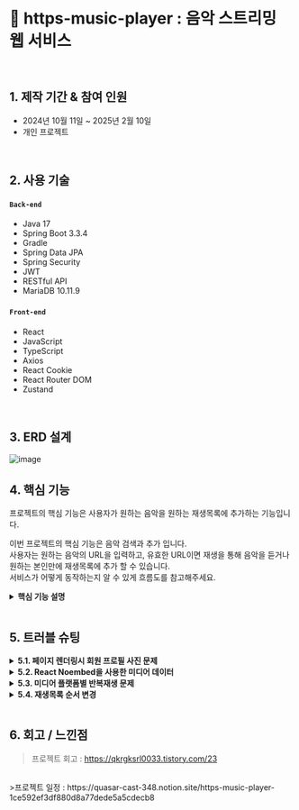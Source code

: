 # :pushpin: https-music-player : 음악 스트리밍 웹 서비스

</br>

## 1. 제작 기간 & 참여 인원
- 2024년 10월 11일 ~ 2025년 2월 10일
- 개인 프로젝트

</br>

## 2. 사용 기술
#### `Back-end`
  - Java 17
  - Spring Boot 3.3.4
  - Gradle
  - Spring Data JPA
  - Spring Security
  - JWT
  - RESTful API
  - MariaDB 10.11.9
#### `Front-end`
  - React
  - JavaScript
  - TypeScript
  - Axios
  - React Cookie
  - React Router DOM
  - Zustand


</br>

## 3. ERD 설계

![image](https://github.com/user-attachments/assets/8cd6a3db-e5a0-41a6-b563-507eaea6d5d8)


## 4. 핵심 기능
프로젝트의 핵심 기능은 사용자가 원하는 음악을 원하는 재생목록에 추가하는 기능입니다.

이번 프로젝트의 핵심 기능은 음악 검색과 추가 입니다.</br>
사용자는 원하는 음악의 URL을 입력하고, 유효한 URL이면 재생을 통해 음악을 듣거나 원하는 본인만에 재생목록에 추가 할 수 있습니다.</br>
서비스가 어떻게 동작하는지 알 수 있게 흐름도를 참고해주세요.</br>


<details>
<summary><b>핵심 기능 설명</b></summary>
<div markdown="1">

### 4.1. 전체 흐름
![](https://github.com/ParkHanGyu/https-music-player/blob/master/assets/basic_flow.PNG?raw=true)

</br>


### 4.2. 사용자 요청
<details>
<summary><b>URL 정규식 체크</b></summary>
  
![](https://github.com/ParkHanGyu/https-music-player/blob/master/assets/1_videoSearch.png?raw=true)
  - React로 렌더링된 화면에서 사용자가 검색을 시도한 URL이 Youtube인지, SoundCloud인지 정규식으로 확인합니다.
  - URL이 Youtube 또는 SoundCloud인 경우 이후 Noembed을 사용해서 노래 정보를 받아와야 하기 때문에 Noembed에서 사용하는 형식에 맞게 URL을 정규화 시켜줍니다.
  - 정규화 시켜준 URL을 다른 컴포넌트에서 사용 할 수 있게 Zustand를 사용해 정규화한 URL를 set해줍니다.
  - Youtube 또는 SoundCloud 아닌 URL인 경우, 에러 메세지를 띄웁니다.

    => noembed API를 통해서 음악 정보를 가져옴. 이 정보를 가지는 데이터는 infoData에 저장되어 있습니다.



</br>
</details>


<details>
<summary><b>Noembed를 사용한 음악 정보 얻어오기</b></summary>

![](https://github.com/ParkHanGyu/https-music-player/blob/master/assets/2_setMusicInfo.png?raw=true)
  - 직전 정규식에서 searchUrl값이 변경되는데, MusicInfo 컴포넌트의 useEffect가 이를 감지해 useMediaInfo 커스텀훅의 setMusicInfo을 호출합니다. 이때 setMusicInfo은 매개변수 값으로 Zustand를 사용해 상태관리중인 searchUrl을 받습니다.
  - searchUrl의 값으로 noembed API를 통해 음악의 정보를 받아옵니다.
  - 실패할경우 resetInfoData()를 호출해 기본값으로 초기화합니다.
  - 가져온 정보중 vidTitle값이 "soundcloud"를 포함하는 경우 제목에 포함된 불필요한 " by "(아티스트명)를 제거합니다.
  - 정보를 담은 값은 커스텀훅에 useState로 선언한 infoData로 저장하여 상태 관리 됩니다.

    => noembed API를 통해서 음악 정보를 가져옴. 이 정보를 가지는 데이터는 infoData에 저장되어 있습니다.

  


</details>

<details>
<summary><b>Axios 비동기 요청</b></summary>
  
![](https://github.com/ParkHanGyu/https-music-player/blob/master/assets/3-2_API_playlistAddMusicRequest.png?raw=true)
  - 직전 커스텀훅을 통해 저장한 미디어 데이터를 비동기 POST 요청을 해줍니다.
  - 이때 POST 요청으로 같이 보내줄 데이터는 미디어 데이터들을 담아둔 requestBody와 보안과 사용자를 구별하기 위해 accessToken을 포함해 서버로 보내줍니다.
  - 성공 시 응답 데이터 반환, 실패 시 에러 응답을 반환 해줍니다.

    => URL의 음악 정보를 가지고 클라이언트에서 서버로 비동기 POST 요청을 합니다.


</details>


</br>


### 4.3. JWT Authentication Filter
<details>
<summary><b>유효한 JWT토큰인지 확인</b></summary>
  
![](https://github.com/ParkHanGyu/https-music-player/blob/master/assets/4_JWT_doFilterInternal.png?raw=true)
  - parseBearerToken() 메서드를 사용해 토큰이 올바른 형태인지 확인합니다. (parseBearerToken() 메서드에 대한 내용은 아래 "JWT 토큰 추출" 참고)
  - 정상적인 형태의 토큰이면 parseBearerToken() 메서드의 return 값으로 추출한 토큰값을 받습니다.
  - 추출한 토큰의 정보를 Spring Security가 알 수 있도록 UsernamePasswordAuthenticationToken을 생성해서 SecurityContext에 저장합니다.
  - 서버에서 클라이언트이 요청을 받기 전에 해당 요청이 보안 측면에서 허용하는 요청인지 Spring Security에서 확인합니다. 이때 우리 프로젝트는 몇몇 요청을 제외한 모든 요청에는 토큰을 같이 데이터를 보내줘야 하기 때문에 이번 예시에서는 토큰을 검증해줍니다.
   
    => Spring Security 는 SecurityContext에 저장된걸 확인하여 보안적으로 정상적인 요청인걸 확인합니다.
    
</details>



<details>
<summary><b>JWT 토큰 추출(parseBearerToken메서드)</b></summary>
  
![](https://github.com/ParkHanGyu/https-music-player/blob/master/assets/5_JWT_parseBearerToken.png?raw=true)
 - 클라이언트에서 보낸 HTTP 요청 헤더에서 "Authorization" 필드가 존재하는지 확인합니다.
 - "Authorization" 필드가 존재하지 않는다면, parseBearerToken 메서드를 호출한곳에 null을 반환합니다.
 - "Authorization" 필드가 존재하는 경우, 해당 값이 "Bearer "로 시작하는지 확인합니다.
 - "Bearer "로 시작하지 않는다면 parseBearerToken 메서드를 호출한곳에 null을 반환합니다.
 - "Bearer "로 시작하는 경우, "Bearer " 이후의 문자열(토큰 값)만 추출하여 반환합니다.


=> 1차적으로  parseBearerToken에서 토큰의 유무와 형태를 확인해주고 정상적이라면 2차적으로 doFilterInternal에서 SecurityContext에 정보를 저장해주는 흐름입니다.


  
</details>

</br>

### 4.4. Controller
<details>
<summary><b>음악 추가 Controller</b></summary> 
  
![](https://github.com/ParkHanGyu/https-music-player/blob/master/assets/6-2_controller_addPlaylistToMusic.png?raw=true)
  
  - **요청 처리** 
    - Controller에서는 Spring Security가 허용한 요청을 받고 Service 계층으로 전달합니다.


  - **결과 응답** 
    - Service 계층에서 처리된 결과를 받아 MusicResponse 형태의 응답값을 클라이언트에 반환해줍니다.
    - 여기서 MusicResponse는 성공/실패의 여부를 알 수 있는 code와 message를 담고 있습니다.

</details>

</br>


### 4.5. Service(기능모음 interface)
<details>
<summary><b>음악 추가 Service interface</b></summary> 
  
![](https://github.com/ParkHanGyu/https-music-player/blob/master/assets/7-2_addPlayListToMusic_service_interface.png?raw=true)

 - service interface는 비즈니스 로직을 처리하는 서비스 계층의 인터페이스입니다.
 - 기능을 정의하는 역할을 하며, 실제 기능 구현은 serviceImpl클래스에서 수행됩니다.
</details>

</br>


### 4.6. Service implement(기능구현 Service)
<details>
<summary><b>재생목록 생성 Service 기능구현</b></summary> 

  - 클라이언트에서 받아온 데이터를 파싱합니다.
  - 추가할 음악이 중복인지 체크합니다.
  - 중복이라면 MusicResponse 형태의 응답값인 MusicResponse.existingMusic()을 반환합니다.
  - 추가하려는 음악의 재생목록이 존재하는지 확인하고 존재하다면 해당 재생목록의 리스트를 가져옵니다.
  - 존재하지 않다면 클라이언트에 400 Bad Request 응답을 반환해줍니다.
  - 가져온 음악 리스트에 추가하려는 음악을 포함하여 재생순서를 모두 재할당합니다.
  - 이후 MusicRepoSerivce를 통해 데이터베이스에 저장하기 위한 .save()를 실행해줍니다.
![](https://github.com/ParkHanGyu/https-music-player/blob/master/assets/8-2_addPlayListToMusic_service_impl.png?raw=true)
</details>


</br>


### 4.7. Repository
<details>
<summary><b>재생목록 생성 Repository</b></summary> 
  
  - MusicRepoSerivce는 비즈니스 로직을 담당하며, MusicRepository를 통해 데이터베이스와 상호작용합니다
  - MusicRepository는 JpaRepository를 상속받아 기본적인 CRUD 작업을 수행할 수 있도록 해줍니다.
  - 상속 받은 JpaRepository의 save 메서드를 실행합니다.


![](https://github.com/ParkHanGyu/https-music-player/blob/master/assets/9-2_addPlayListToMusic_repository_DB.png?raw=true)
</details>

</br>

</div>
</details>

</br>


## 5. 트러블 슈팅
<details>
  <summary><b>5.1. 페이지 렌더링시 회원 프로필 사진 문제</b></summary>
<br>
웹서비스에 회원기능이 있으면 회원의 프로필 사진도 본인이 원하는 사진으로 바꾸면 좋을거 같아서 프로필 사진을 변경 할 수 있는 기능을 추가했습니다.

하지만 페이지 렌더링시 회원마다 가지고 있는 고유 프로필 이미지가 렌더링 되지 못하는 상황입니다.
사용자가 업로드한 이미지를 원하는 경로에 저장도 했고 DB에 프로필 사진 데이터도 저장해줬지만 비어있는 사진으로 렌더링되는 상황이였습니다.

확인해보니 프로필 이미지를 저장하는 기능까지만 작성했습니다. 이때까지만 해도 이미지 파일이 정상적으로 저장되고 해당 경로를 데이터베이스와 일치시키면 되는줄 알았지만 저장 이후 새로운 경로의 이미지를 불러오는 과정은 이미지 경로에 대해 브라우저에서 자동으로 리소스 요청(API 요청)을 하는데, 해당 요청에 대해 서버는 이미지 파일을 반환해줘야 합니다.

죽, 브라우저에서 프로필 URL경로로 자동으로 리소스를 요청을 하면 서버에서 해당 요청을 받고 이미지를 클라이언트에 반환을 해줘야 하는데 반환해주는 기능을 작성하지 않은 상황이였습니다.

요청에 맞는 서버 로직을 작성해주고 추가적으로 해당 요청은 인증 없이 허용하도록 설정 해주기로 했습니다. 추후에 추가할 기능에는 로그인 하지 않은 유저도 다른 사람 프로필 사진과 이름을 볼 수 있기 때문입니다.

1. 유저가 이미지 변경
2. 렌더링시 이미지를 불러오지 못함 (브라우저가 자동으로 리소스 요청. 이를 치리 할 서버 로직이 없었음)
3. 브라우저의 요청에 맞는 서버 로직 추가
4. 해당 브라우저 요청은 인증 없이(로그인하지 않아도) 허용하도록 SecurityConfig에 설정
  
    <details>
    <summary><b>기존 코드</b></summary>
    <div markdown="1">
    
    ~~~java
    /**
      SecurityConfig.java
     */
      @Bean
      public SecurityFilterChain securityFilterChain(HttpSecurity http) throws Exception {
          http
                  .cors(cors -> cors.configurationSource(corsConfigurationSource()))
                  .csrf(csrf -> csrf.disable()) 
                  .authorizeRequests(authz -> authz
                          .requestMatchers(HttpMethod.POST,"/api/auth/sign-up", "/api/auth/sign-in").permitAll()
                          .anyRequest().authenticated()  // 그 외 요청은 인증 필요
                  )
                  .addFilterBefore(jwtAuthenticationFilter, UsernamePasswordAuthenticationFilter.class); // 필터
    
          return http.build();
      }
    ~~~
    
    </div>
    </details>
  
    <details>
    <summary><b>개선된 코드</b></summary>
    <div markdown="1">
    
    ~~~java
    /**
      SecurityConfig.java
     */
      @Bean
      public SecurityFilterChain securityFilterChain(HttpSecurity http) throws Exception {
          http
                  .cors(cors -> cors.configurationSource(corsConfigurationSource()))
                  .csrf(csrf -> csrf.disable())
                  .authorizeRequests(authz -> authz
                          .requestMatchers(HttpMethod.GET,"/file/image/**").permitAll() // 이미지 경로 인증 없이 접근할 수 있도록 허용
                          .requestMatchers(HttpMethod.POST,"/api/auth/sign-up", "/api/auth/sign-in").permitAll()
                          .anyRequest().authenticated()  // 그 외 요청은 인증 필요
                  )
                  .addFilterBefore(jwtAuthenticationFilter, UsernamePasswordAuthenticationFilter.class); // 필터 등록
    
          return http.build();
      }
    ~~~
    
    </div>
  
  
  
    
    </details>
<br>
    
</details>

<!--  5.2 시작 -->
<details>
  <summary><b>5.2. React Noembed을 사용한 미디어 데이터</b></summary>
  <br>
  사용자는 음악을 듣기 전, 누구의 어떤 음악인지 확인하고 듣기 때문에 미디어 정보가 필요합니다. URL을 입력하면 해당 미디어 정보를 어떻게 가져올지 방식에 대해 고민했습니다.
  YouTube Data API를 고려했지만, 제가 사용자일 경우 youtube만 사용하는게 너무 제한적이라 다양한 플랫폼을 지원하는 React Noembed를 사용했습니다.
  음악 정보를 얻기 위해 URL을 기반으로 외부 API(Noembed)를 사용해 해당 미디어의 데이터들을 가져오도록 작성했습니다.
  React Noembed은 다양한 미디어 플랫폼(YouTube, SoundCloud, Vimeo 등) 지원하고 JSON 형식으로 썸네일, 제목, 작성자 등의 정보 제공하는 외부 API입니다. 하지만 플랫폼마다 추출해서 가져온 데이터를 보면 조금씩 다른게 있었습니다.
  
  가져온 데이터에 title를 확인하면 Youtube는 정확히 "title"만 가져오고 SoundCloud 같은 경우 "title by 작성자" 형태로 들어옵니다. 실제로 들어온 값을 보면
  
  ![](https://quasar-cast-348.notion.site/image/attachment%3Ae609afc2-281f-4f66-b964-3399c765b067%3Aimage.png?table=block&id=1d0592ef-3df8-80a2-8d92-dcd864fc15d3&spaceId=39090451-6faf-4dcf-8e9d-b7ae157c5414&width=1160&userId=&cache=v2)
  
  Youtube 같은 경우 미디어의 제목만 vidTitle에 들어가지만 SoundCloud 같은 경우 title + “by” + author 조합을 가진 값을 vidTitle에 set해줍니다. 여기서 생기는 문제는 플랫폼이 SoundCloud인 경우 vidTitle 부분에 조합으로 불필요한 데이터가 들어간다는 것입니다. 
  왜냐하면 이미 author에 업로드자의 정보가 있는데 vidTitle에도 정보를 포함한다는게 굉장히 불편했습니다.
  그래서 URL의 플랫폼이 SoundCloud일 경우 순수 title만 vidTitle에 set해주기 위한 코드 개선이 필요했습니다.
  
1. URL의 미디어 정보 필요
2. Noembed 외부 API를 사용해 정보를 가져옴
3. 플랫폼 마다 받아오는 데이터 형식이 조금 다름
4. 커스텀훅으로 받아온 데이터중 title 부분을 수정



  
    <details>
    <summary><b>기존 코드</b></summary>
    <div markdown="1">
    
    ~~~typescript 
    /**
      useMediaInfo.ts
     */
    const noEmbed = "https://noembed.com/embed?url=";
    // 커스텀 훅: useMediaInfo (YouTube, SoundCloud 모두 지원)
    const useMediaInfo = (defaultImage: string) => {
      const [infoData, setInfoData] = useState<MusicInfoData>({
        vidUrl: "-",
        author: "-",
        thumb: defaultImage,
        vidTitle: "-",
      });
    
      const setMusicInfo = (
        url: string,
        callback?: (data: MusicInfoData) => void
      ) => {
        const fullUrl = `${noEmbed}${url}`;
        fetch(fullUrl)
          .then((res) => res.json())
          .then((data) => {
            const { url, author_name, thumbnail_url, title } = data;
            const newInfoData = {
              vidUrl: url || "-",
              author: author_name || "-",
              thumb: thumbnail_url || defaultImage,
              vidTitle: title || "-",
            };
    
            setInfoData(newInfoData);
            if (callback) callback(newInfoData); // 데이터 준비 후 콜백 호출
          })
          .catch((error) => {
            console.error("Failed to fetch media info:", error);
            resetInfoData();
          });
      };
    
      const resetInfoData = () => {
        setInfoData({
          vidUrl: "-",
          author: "-",
          thumb: defaultImage,
          vidTitle: "-",
        });
      };
    
      return {
        infoData,
        setInfoData,
        setMusicInfo,
        defaultImage,
        resetInfoData,
      };
    };
    
    export default useMediaInfo;
    ~~~
  
      
    </div>
    </details>

  
    <details>
    <summary><b>개선된 코드</b></summary>
    <div markdown="1">
    
    ~~~typescript
    /**
      useMediaInfo.ts
     */
      const noEmbed = "https://noembed.com/embed?url=";
    // 커스텀 훅: useMediaInfo (YouTube, SoundCloud 모두 지원)
    const useMediaInfo = (defaultImage: string) => {
      const [infoData, setInfoData] = useState<MusicInfoData>({
        vidUrl: "-",
        author: "-",
        thumb: defaultImage,
        vidTitle: "-",
      });
    
      const setMusicInfo = (
        url: string,
        callback?: (data: MusicInfoData) => void
      ) => {
        const fullUrl = `${noEmbed}${url}`;
        fetch(fullUrl)
          .then((res) => res.json())
          .then((data) => {
            const { url, author_name, thumbnail_url, title } = data;
            let processedTitle = title || "-";
            if (
              url.includes("soundcloud") &&
              title &&
              author_name &&
              title.includes(" by ") &&
              title.includes(author_name)
            ) {
              processedTitle = title.split(" by ")[0].trim();
            }
    
            const newInfoData = {
              vidUrl: url || "-",
              author: author_name || "-",
              thumb: thumbnail_url || defaultImage,
              vidTitle: processedTitle || "-",
            };
    
            setInfoData(newInfoData);
            if (callback) callback(newInfoData); // 데이터 준비 후 콜백 호출
          })
          .catch((error) => {
            console.error("Failed to fetch media info:", error);
            resetInfoData();
          });
      };
    
      const resetInfoData = () => {
        setInfoData({
          vidUrl: "-",
          author: "-",
          thumb: defaultImage,
          vidTitle: "-",
        });
      };
    
      return {
        infoData,
        setInfoData,
        setMusicInfo,
        defaultImage,
        resetInfoData,
      };
    };
    
    export default useMediaInfo;
    ~~~
    - SoundCloud의 경우 제목(title)이 "곡명 by 아티스트명" 형식이기 때문에 " by "를 기준으로 잘라서 "곡명"만 남겼습니다. 예를 들어, title = "제목 by 작성자" 라면 → "제목"만 저장됩니다.
    - 만약 SoundCloud의 제목에 by가 없을수도 있기 때문에 if문 조건으로 title의 문자열 값에 " by " 가 있는지 확인하고 " by "가 없는 SoundCloud URL이라면 title이 그대로 사용됩니다.
    - YouTube일 경우 title이 그대로 사용됩니다.
    
    </div>
    </details>
      <br>
</details>

<!--  5.2 끝 -->

<!--  5.3 시작 -->
<details>
  <summary><b>5.3. 미디어 플랫폼별 반복재생 문제</b></summary>
  <br>
  해당 프로젝트는 미디어 소스를 재생할 수 있는 React용 미디어 플레이어 컴포넌트인 ReactPlayer를 사용해 미디어를 재생하고 ReactPlayer의 옵션을 사용해 제어 할 수 있습니다.
  
  ReactPlayer에 옵션을 보면 playing, onReady, onDuration, onEnded, loop, .. 등을 통해 미디어를 제어 할 수 있는데 반복재생에 대한 옵션은 loop 옵션을 통해 구현했습니다.
  
  하지만 URL의 플랫폼이 Youtube인 경우에는 loop 옵션이 작동 했지만 SoundCloud에서는 작동하지 않는 상황입니다.
  
  확인해보니 Youtube같은 경우 ReactPlayer의 옵션인 loop에 대한 기능을 지원하지만 SoundCloud에서는 loop에 대한 기능을 제공하지 않기 때문에 loop 옵션을 사용해 반복재생을 구현 할 수 없었습니다.
  
  여러 옵션들을 사용해보니 플랫폼이 달라도 공통적으로 작동할 수 있는 옵션 중 하나인 onEnded를 사용하여 반복재생 기능을 구현하기로 했습니다. onEnded은 미디어 재생이 끝나면 호출되는 옵션입니다.


1. ReactPlayer의 옵션인 loop를 사용해 반복재생 구현
2. 특정 플랫폼은 loop옵션을 사용할 수 없음
3. ReactPlayer의 옵션인 onEnded을 사용해 반복재생 구현
  
    <details>
    <summary><b>기존 코드</b></summary>
    <div markdown="1">
    
    ~~~typescript 
    /**
      PlayBar.tsx
     */
    const handleEnded = () => {
      onNextMusic();
    };
  
    return(
      <ReactPlayer
        ref={playerRef}
        url={playBarUrl}
        playing={isPlaying}
        onReady={handleReady}
        onDuration={handleDuration}
        loop={isLoop}
        onEnded={handleEnded}
        volume={volume}
        style={{ display: "none" }}
      />
    )
    ~~~
  
      
    </div>
    </details>

  
    <details>
    <summary><b>개선된 코드</b></summary>
    <div markdown="1">
    
    ~~~typescript
    /**
      PlayBar.tsx
    */
    const handleEnded = () => {
      if (playerRef.current && isLoop) {
        if (playBarUrl.includes("soundcloud")) {
          setPlayBarUrl(""); 
          setTimeout(() => setPlayBarUrl(playBarUrl), 10);
        } else {
          playerRef.current.seekTo(0);
        }
      } else if (!isLoop) {
        onNextMusic();
      }
    };
  
    return(
      <ReactPlayer
        ref={playerRef}
        url={playBarUrl}
        playing={isPlaying}
        onReady={handleReady}
        onDuration={handleDuration}
        onEnded={handleEnded}
        volume={volume}
        style={{ display: "none" }}
      />
    )
    ~~~
    - 기존 ReactPlayer에서 사용하던 loop 옵션을 제거하고 반복재생 여부에 따른 동작을 handleEnded() 메서드에서 처리하도록 수정
    - 만약 isLoop가 true이고 URL이 "soundcloud"인 경우 ReactPlayer의 URL값을 초기화해주고 setTimeout 콜백 함수를 호출하여 일정 시간 후에 URL을 업데이트합니다.
    - 만약 isLoop가 true이고 URL이 "soundcloud"가 아닌 경우(해당 프로젝트에서는 youtube인 경우) 해당 미디어의 진행도를 0으로 수정해줍니다.
    - 마지막 else if 조건문을 보면 기존 코드인 ReactPlayer의 옵션인 loop가 ture일경우 onEnded 옵션이 실행되지 않습니다. 결국 기존 코드에서 onEnded가 실행되려면 기본적으로 loop 값이 false입니다.
    - 하지만 수정 코드인 ReactPlayer을 보면 loop옵션을 사용하고 있지 않기 때문에 항상 onEnded가 실행되고 isLoop값에 따른 반복재생 또는 다음 음악으로 넘어가는 흐름으로 작성해줬습니다. 
    </div>
    </details>
      <br>
</details>

<!--  5.3 끝 -->


<!--  5.4 시작 -->
<details>
  <summary><b>5.4. 재생목록 순서 변경</b></summary>
  <br>
음악 순서를 어떤 기준으로 정렬할까라는 의문에 orderValue라는 컬럼을 만들어 orderValue 기준으로 정렬해주었습니다. 그리고 사용자가 음악 순서를 변경하면 변경하려는 음악 위치에 전,후 노래의 orderValue값을 추출해 새로운 orderValue 값을 생성하고 DB에 업데이트 해주는 형식으로 진행하였습니다. 

하지만 순서를 변경하다 보면 언젠가 orderValue값이 중복인 경우가 생기는데 그럴때 해당 재생목록의 모든 음악이 가지고 있는 orderValue값을 10단위로 다시 정렬해주고 저장해주는 로직을 작성했었습니다. 매번 다시 orderValue값을 정렬을 해주면 소소한 기능 저하가 있을것 같아 orderValue 값의 10의 자리가 1 또는 9일때만 정렬해주는식으로 작성했었습니다.

하지만 재정렬 기준이 1 또는 9로 해뒀던게 문제가 있었습니다.  1 또는 9 말고 이외에도 중복되는 확률이 있고 결국 orderValue값의 중복이 생겼습니다. 그렇기 때문에 이에 대한 수정이 필요 했습니다.

1. 음악 순서를 정해주기 위해 DB에 orderValue 컬럼을 추가
2. 음악 순서를 수정하다 보면 orderValue가 중복되어 순서가 바뀌지 않는 상황 발생
3. 음악 순서를 변경할때 orderValue 값을 재배치 해주는 로직 추가

  
  <details>
  <summary><b>기존 코드</b></summary>
  <div markdown="1">
  
  ~~~java 
  @Override
     public ResponseEntity<? super UpdateOrderValueResponse> updatePlaylistOrder(Long playlistId, UpdatePlaylistOrderRequest request, String email) {
         List<PlaylistMusic> playlistMusics = playlistMusicRepoService.findByPlaylistIdOrderByOrderValue(playlistId);

         int hoveredIndex = request.getHoveredIndex();
         int newOrderValue;
         int previousOrderValue;
         int nextOrderValue;
 
         int dragItemIndex = IntStream.range(0, playlistMusics.size())
                 .filter(i -> playlistMusics.get(i).getMusicId().equals(request.getMusicId()))
                 .findFirst()
                 .orElse(-1); 
         if (dragItemIndex == -1) {
             System.out.println("해당 musicId에 해당하는 음악을 찾을 수 없습니다.");
             return null;
         }

         if (hoveredIndex == 0) { 
             int firstOrderValue = playlistMusics.get(hoveredIndex).getOrderValue();
             newOrderValue = firstOrderValue / 2;
         } else if (hoveredIndex + 1 >= playlistMusics.size()) { 


             int lastOrderValue = playlistMusics.get(hoveredIndex).getOrderValue();
             newOrderValue = lastOrderValue + 10;
 
         } else {
             int dragItemOrderValue = playlistMusics.get(dragItemIndex).getOrderValue();
             int existingItemOrderValue = playlistMusics.get(hoveredIndex).getOrderValue();
             log.info("dragItemOrderValue = {}, testValue2 = {}",dragItemOrderValue, existingItemOrderValue);
 
             if(dragItemOrderValue < existingItemOrderValue) { 
                 previousOrderValue = playlistMusics.get(hoveredIndex).getOrderValue();
                 nextOrderValue = playlistMusics.get(hoveredIndex + 1).getOrderValue();
 
             } else {
                 previousOrderValue = playlistMusics.get(hoveredIndex - 1).getOrderValue();
                 nextOrderValue = playlistMusics.get(hoveredIndex).getOrderValue();
             }
 
             newOrderValue = (previousOrderValue + nextOrderValue) / 2;
         }
         playlistMusics.get(dragItemIndex).setOrderValue(newOrderValue);



         if (newOrderValue % 10 == 1 || newOrderValue % 10 == 9) {
             reorderPlaylist(playlistMusics); 
         } else { 
             playlistMusicRepoService.save(playlistMusics.get(dragItemIndex));
         }
          return UpdateOrderValueResponse.success();
     }
 
 
     private void reorderPlaylist(List<PlaylistMusic> playlistMusics) {
			   playlistMusics.sort(Comparator.comparingInt(PlaylistMusic::getOrderValue));
 
         int orderValue = 10;
         log.info("=== 재배치 시작 ===");
 
         for (PlaylistMusic pm : playlistMusics) {
             pm.setOrderValue(orderValue);
             log.info("Music ID: {}, Title: {}, New OrderValue: {}",
                     pm.getMusicId(),
                     pm.getMusic().getTitle(),
                     orderValue);
             orderValue += 10;
         }
                 playlistMusicRepoService.saveAll(playlistMusics);
         log.info("=== 재배치 완료 ===");
  ~~~

    
  </div>
  </details>

  
  <details>
  <summary><b>개선된 코드</b></summary>
  <div markdown="1">
  
  ~~~java
  @Override
public ResponseEntity<? super UpdateOrderValueResponse> updatePlaylistOrder(Long playlistId, UpdatePlaylistOrderRequest request, String email) {
    List<PlaylistMusic> playlistMusics = playlistMusicRepoService.findByPlaylistIdOrderByOrderValue(playlistId);
    if (playlistMusics.isEmpty()) {
        throw new PlaylistMusicNotFoundException();
    }
    int hoveredIndex = request.getHoveredIndex();
    int newOrderValue;
    int previousOrderValue;
    int nextOrderValue;

    int dragItemIndex = IntStream.range(0, playlistMusics.size())
            .filter(i -> playlistMusics.get(i).getMusicId().equals(request.getMusicId())) 
            .orElse(-1);
    if (dragItemIndex == -1) {
        throw new MusicIdNotFoundException();
    }

    if (hoveredIndex == 0) { 
        int firstOrderValue = playlistMusics.get(hoveredIndex).getOrderValue();
        newOrderValue = firstOrderValue / 2;
    } else if (hoveredIndex + 1 >= playlistMusics.size()) { 
        int lastOrderValue = playlistMusics.get(hoveredIndex).getOrderValue();
        newOrderValue = lastOrderValue + 10;

    } else {  
        int dragItemOrderValue = playlistMusics.get(dragItemIndex).getOrderValue();
        int existingItemOrderValue = playlistMusics.get(hoveredIndex).getOrderValue();
        if(dragItemOrderValue < existingItemOrderValue) {
            previousOrderValue = playlistMusics.get(hoveredIndex).getOrderValue();
            nextOrderValue = playlistMusics.get(hoveredIndex + 1).getOrderValue();

        } else {
            previousOrderValue = playlistMusics.get(hoveredIndex - 1).getOrderValue();
            nextOrderValue = playlistMusics.get(hoveredIndex).getOrderValue();
        }
        newOrderValue = (previousOrderValue + nextOrderValue) / 2;
    }
    
    reorderPlaylist(playlistMusics); 
    playlistMusicRepoService.updatePlaylist(playlistMusics);

    return UpdateOrderValueResponse.success();
}

  ~~~

  </div>
  </details>
    <br>
</details>

<!--  5.4 끝 -->

</br>

## 6. 회고 / 느낀점
>프로젝트 회고 : https://qkrgksrl0033.tistory.com/23

</br>
>프로젝트 일정 : https://quasar-cast-348.notion.site/https-music-player-1ce592ef3df880d8a77dede5a5cdecb8









</br>

